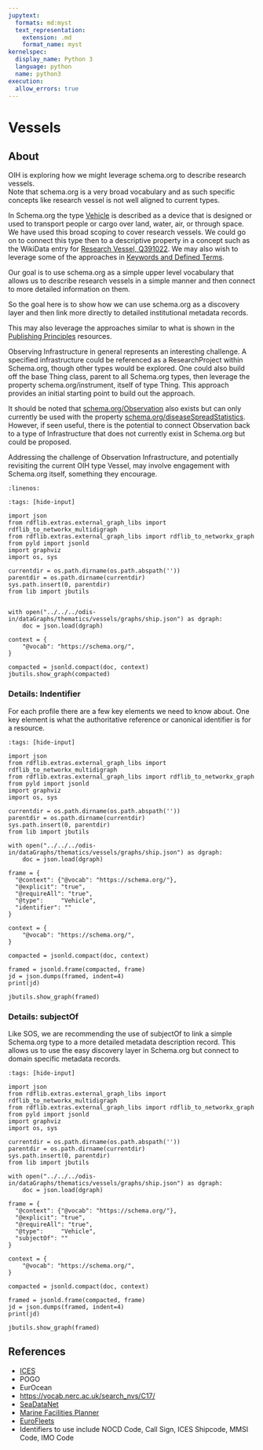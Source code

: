 ```yaml
---
jupytext:
  formats: md:myst
  text_representation:
    extension: .md
    format_name: myst
kernelspec:
  display_name: Python 3
  language: python
  name: python3
execution:
  allow_errors: true
---
```


# Vessels

## About

OIH is exploring how we might leverage schema.org to describe research vessels.  
Note that schema.org is a very broad vocabulary and as such specific concepts 
like research vessel is not well aligned to current types.

In Schema.org the type [Vehicle](https://schema.org/Vehicle) is described as a device that is designed 
or used to transport people or cargo over land, water, air, or through space.
We have used this broad scoping to cover research vessels.  We could go on to 
connect this type then to a descriptive property in a concept such as
the WikiData entry for [Research Vessel, Q391022](https://www.wikidata.org/wiki/Q391022).
We may also wish to leverage some of the approaches in [Keywords and Defined Terms](../terms/list.md).


Our goal is to use schema.org as a simple upper level vocabulary that allows
us to describe research vessels in a simple manner and then connect to more 
detailed information on them.  

So the goal here is to show how we can use schema.org as a discovery layer
and then link more directly to detailed institutional metadata records.  

This may also leverage the approaches similar to what is shown in 
the [Publishing Principles](../sdg/index.md) resources.

Observing Infrastructure in general represents an interesting challenge.  A
specified infrastructure could be referenced as a ResearchProject within Schema.org,
though other types would be explored.  One could also build off the base Thing class,
parent to all Schema.org types, then leverage the property schema.org/instrument, itself
of type Thing.  This approach provides an initial starting point to build out the
approach.

It should be noted that [schema.org/Observation](https://schema.org/Observation) also exists but can only
currently be used with the property [schema.org/diseaseSpreadStatistics](https://schema.org/diseaseSpreadStatistics).
However, if seen useful, there is the potential to connect Observation back to a
type of Infrastructure that does not currently exist in Schema.org but could be
proposed.

Addressing the challenge of Observation Infrastructure, and
potentially revisiting the current OIH type Vessel, may involve engagement with
Schema.org itself, something they encourage. 

```{literalinclude} ../../../odis-in/dataGraphs/thematics/vessels/graphs/ship.json
:linenos:
```

```{code-cell}
:tags: [hide-input]

import json
from rdflib.extras.external_graph_libs import rdflib_to_networkx_multidigraph
from rdflib.extras.external_graph_libs import rdflib_to_networkx_graph
from pyld import jsonld
import graphviz
import os, sys

currentdir = os.path.dirname(os.path.abspath(''))
parentdir = os.path.dirname(currentdir)
sys.path.insert(0, parentdir)
from lib import jbutils


with open("../../../odis-in/dataGraphs/thematics/vessels/graphs/ship.json") as dgraph:
    doc = json.load(dgraph)

context = {
    "@vocab": "https://schema.org/",
}

compacted = jsonld.compact(doc, context)
jbutils.show_graph(compacted)

```


### Details: Indentifier

For each profile there are a few key elements we need to know about.  One
key element is what the authoritative reference or canonical identifier is for 
a resource.  

```{code-cell}
:tags: [hide-input]

import json
from rdflib.extras.external_graph_libs import rdflib_to_networkx_multidigraph
from rdflib.extras.external_graph_libs import rdflib_to_networkx_graph
from pyld import jsonld
import graphviz
import os, sys

currentdir = os.path.dirname(os.path.abspath(''))
parentdir = os.path.dirname(currentdir)
sys.path.insert(0, parentdir)
from lib import jbutils

with open("../../../odis-in/dataGraphs/thematics/vessels/graphs/ship.json") as dgraph:
    doc = json.load(dgraph)

frame = {
  "@context": {"@vocab": "https://schema.org/"},
  "@explicit": "true",
  "@requireAll": "true",
  "@type":     "Vehicle",
  "identifier": ""
}

context = {
    "@vocab": "https://schema.org/",
}

compacted = jsonld.compact(doc, context)

framed = jsonld.frame(compacted, frame)
jd = json.dumps(framed, indent=4)
print(jd)

jbutils.show_graph(framed)

```

### Details: subjectOf

Like SOS, we are recommending the use of subjectOf to link a simple 
Schema.org type to a more detailed metadata description record.  This 
allows us to use the easy discovery layer in Schema.org but connect to 
domain specific metadata records. 

```{code-cell}
:tags: [hide-input]

import json
from rdflib.extras.external_graph_libs import rdflib_to_networkx_multidigraph
from rdflib.extras.external_graph_libs import rdflib_to_networkx_graph
from pyld import jsonld
import graphviz
import os, sys

currentdir = os.path.dirname(os.path.abspath(''))
parentdir = os.path.dirname(currentdir)
sys.path.insert(0, parentdir)
from lib import jbutils

with open("../../../odis-in/dataGraphs/thematics/vessels/graphs/ship.json") as dgraph:
    doc = json.load(dgraph)

frame = {
  "@context": {"@vocab": "https://schema.org/"},
  "@explicit": "true",
  "@requireAll": "true",
  "@type":     "Vehicle",
  "subjectOf": ""
}

context = {
    "@vocab": "https://schema.org/",
}

compacted = jsonld.compact(doc, context)

framed = jsonld.frame(compacted, frame)
jd = json.dumps(framed, indent=4)
print(jd)

jbutils.show_graph(framed)

```


## References

* [ICES](https://vocab.ices.dk/?ref=315)
* POGO
* EurOcean
* https://vocab.nerc.ac.uk/search_nvs/C17/
* [SeaDataNet](https://www.seadatanet.org/)
* [Marine Facilities Planner](https://www.marinefacilitiesplanning.com/)
* [EuroFleets](https://www.eurofleets.eu/)
* Identifiers to use include NOCD Code, Call Sign, ICES Shipcode, MMSI Code, IMO Code 

